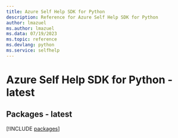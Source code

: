 ```yaml
---
title: Azure Self Help SDK for Python
description: Reference for Azure Self Help SDK for Python
author: lmazuel
ms.author: lmazuel
ms.data: 07/19/2023
ms.topic: reference
ms.devlang: python
ms.service: selfhelp
---
```

# Azure Self Help SDK for Python - latest
## Packages - latest
[!INCLUDE [packages](self-help-index.md)]